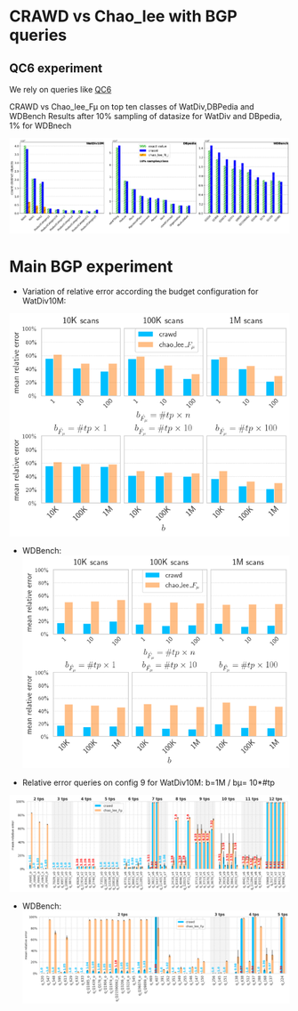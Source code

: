 # CRAWD vs Chao_lee  with BGP queries 

## QC6 experiment 

We rely on queries like [QC6](/count-distinct-watdiv/queries/VOID/c6_pc10.sparql)

CRAWD vs Chao_lee_Fµ on top ten classes of WatDiv,DBPedia and WDBench
Results after 10% sampling of datasize for WatDiv and DBpedia, 1% for WDBnech

![WC6_o](/plots_paper/aggregate_top_10.png)

# Main BGP experiment

* Variation of relative error according the budget configuration for WatDiv10M:

![wagg2](/plots_paper/watdiv_agg_2.png)

* WDBench:
![wdagg](/plots_paper/wdbench_agg_2.png)

* Relative error queries on config 9 for WatDiv10M: b=1M / bµ= 10*#tp

![wperq](/plots_paper/watdiv_per_query.png)

* WDBench:
![wdperq](/plots_paper/wdbench_per_query.png)

